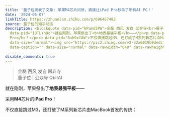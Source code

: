 ```yaml
---
title: '量子位发表了文章: 苹果M4芯片问世，直接让iPad Pro秒杀了所有AI PC！'
date: '2024-05-07'
linkTitle: https://zhuanlan.zhihu.com/p/696467483
source: 量子位的知乎动态
description: <blockquote data-pid="kPumd5PW">金磊 西风 发自 凹非寺<br>量子位 | 公众号 QbitAI</blockquote><p
  data-pid="iBTLYn8c">就在刚刚，苹果祭出了<b>地表最强平板</b>——</p><p data-pid="6hPWpZci">采用<b>M4</b>芯片的<b>iPad
  Pro</b>！</p><p data-pid="Buh9xf8W">不仅直接跳过M3，还打破了M系列新芯片由MacBook首发的传统：</p><p class="ztext-empty-paragraph"><br></p><figure
  data-size="normal"><img src="https://pic2.zhimg.com/v2-32a6019b9dedcf1436c2228667996445_1440w.jpg"
  data-caption="" data-size="normal" data-rawwidth="640" data-rawheight="358" data-thumbnail="https://pic2.zhimg.com/v2-32a6019b9dedcf1436c22286
  ...
disable_comments: true
---
```

<blockquote data-pid="kPumd5PW">金磊 西风 发自 凹非寺<br>量子位 | 公众号 QbitAI</blockquote><p data-pid="iBTLYn8c">就在刚刚，苹果祭出了<b>地表最强平板</b>——</p><p data-pid="6hPWpZci">采用<b>M4</b>芯片的<b>iPad Pro</b>！</p><p data-pid="Buh9xf8W">不仅直接跳过M3，还打破了M系列新芯片由MacBook首发的传统：</p><p class="ztext-empty-paragraph"><br></p><figure data-size="normal"><img src="https://pic2.zhimg.com/v2-32a6019b9dedcf1436c2228667996445_1440w.jpg" data-caption="" data-size="normal" data-rawwidth="640" data-rawheight="358" data-thumbnail="https://pic2.zhimg.com/v2-32a6019b9dedcf1436c22286 ...